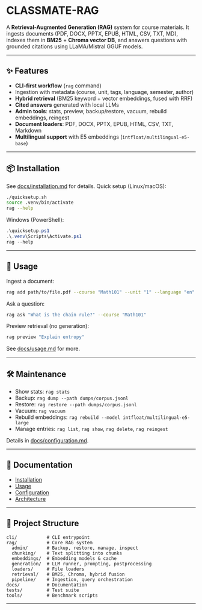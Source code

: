# CLASSMATE-RAG

A **Retrieval-Augmented Generation (RAG)** system for course materials.
It ingests documents (PDF, DOCX, PPTX, EPUB, HTML, CSV, TXT, MD), indexes them in **BM25** + **Chroma vector DB**, and answers questions with grounded citations using LLaMA/Mistral GGUF models.

---

## ✨ Features

* **CLI-first workflow** (`rag` command)
* Ingestion with metadata (course, unit, tags, language, semester, author)
* **Hybrid retrieval** (BM25 keyword + vector embeddings, fused with RRF)
* **Cited answers** generated with local LLMs
* **Admin tools**: stats, preview, backup/restore, vacuum, rebuild embeddings, reingest
* **Document loaders**: PDF, DOCX, PPTX, EPUB, HTML, CSV, TXT, Markdown
* **Multilingual support** with E5 embeddings (`intfloat/multilingual-e5-base`)

---

## 📦 Installation

See [docs/installation.md](docs/installation.md) for details.
Quick setup (Linux/macOS):

```bash
./quicksetup.sh
source .venv/bin/activate
rag --help
```

Windows (PowerShell):

```powershell
.\quicksetup.ps1
.\.venv\Scripts\Activate.ps1
rag --help
```

---

## 🚀 Usage

Ingest a document:

```bash
rag add path/to/file.pdf --course "Math101" --unit "1" --language "en" --tags exam,week1
```

Ask a question:

```bash
rag ask "What is the chain rule?" --course "Math101"
```

Preview retrieval (no generation):

```bash
rag preview "Explain entropy"
```

See [docs/usage.md](docs/usage.md) for more.

---

## 🛠️ Maintenance

* Show stats: `rag stats`
* Backup: `rag dump --path dumps/corpus.jsonl`
* Restore: `rag restore --path dumps/corpus.jsonl`
* Vacuum: `rag vacuum`
* Rebuild embeddings:
  `rag rebuild --model intfloat/multilingual-e5-large`
* Manage entries: `rag list`, `rag show`, `rag delete`, `rag reingest`

Details in [docs/configuration.md](docs/configuration.md).

---

## 📖 Documentation

* [Installation](docs/installation.md)
* [Usage](docs/usage.md)
* [Configuration](docs/configuration.md)
* [Architecture](docs/architecture.md)

---

## 🧩 Project Structure

```
cli/           # CLI entrypoint
rag/           # Core RAG system
  admin/       # Backup, restore, manage, inspect
  chunking/    # Text splitting into chunks
  embeddings/  # Embedding models & cache
  generation/  # LLM runner, prompting, postprocessing
  loaders/     # File loaders
  retrieval/   # BM25, Chroma, hybrid fusion
  pipeline/    # Ingestion, query orchestration
docs/          # Documentation
tests/         # Test suite
tools/         # Benchmark scripts
```

---
